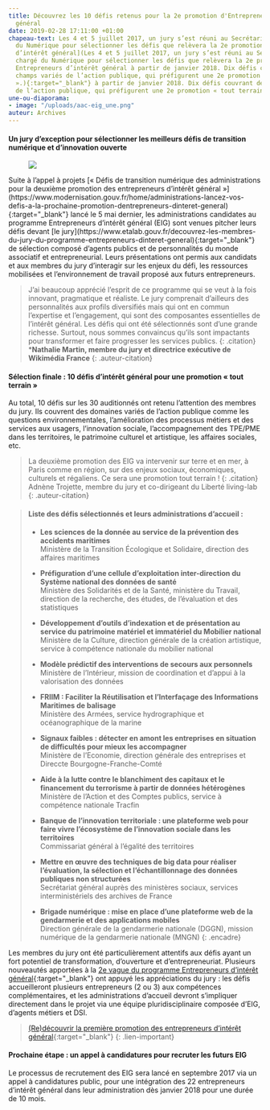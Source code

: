 ```yaml
---
title: Découvrez les 10 défis retenus pour la 2e promotion d'Entrepreneurs d’intérêt
  général
date: 2019-02-28 17:11:00 +01:00
chapeau-text: Les 4 et 5 juillet 2017, un jury s’est réuni au Secrétariat d’Etat chargé
  du Numérique pour sélectionner les défis que relèvera la 2e promotion des [Entrepreneurs
  d’intérêt général](Les 4 et 5 juillet 2017, un jury s’est réuni au Secrétariat d’Etat
  chargé du Numérique pour sélectionner les défis que relèvera la 2e promotion des
  Entrepreneurs d’intérêt général à partir de janvier 2018. Dix défis couvrant des
  champs variés de l’action publique, qui préfigurent une 2e promotion « tout terrain
  ».){:target="_blank"} à partir de janvier 2018. Dix défis couvrant des champs variés
  de l’action publique, qui préfigurent une 2e promotion « tout terrain ».
une-ou-diaporama:
- image: "/uploads/aac-eig_une.png"
auteur: Archives
---
```


#### Un jury d’exception pour sélectionner les meilleurs défis de transition numérique et d’innovation ouverte

<figure class='image-left' style='width: 40%; margin-right: 10px;'>
  <img src="/uploads/jury-blog-bis.jpg"/>
</figure>
Suite à l’appel à projets [« Défis de transition numérique des administrations pour la deuxième promotion des entrepreneurs d’intérêt général »](https://www.modernisation.gouv.fr/home/administrations-lancez-vos-defis-a-la-prochaine-promotion-dentrepreneurs-dinteret-general){:target="_blank"} lancé le 5 mai dernier, les administrations candidates au programme Entrepreneurs d’intérêt général (EIG) sont venues pitcher leurs défis devant [le jury](https://www.etalab.gouv.fr/decouvrez-les-membres-du-jury-du-programme-entrepreneurs-dinteret-general){:target="_blank"} de sélection composé d’agents publics et de personnalités du monde associatif et entrepreneurial. Leurs présentations ont permis aux candidats et aux membres du jury d’interagir sur les enjeux du défi, les ressources mobilisées et l’environnement de travail proposé aux futurs entrepreneurs.

> J’ai beaucoup apprécié l’esprit de ce programme qui se veut à la fois innovant, pragmatique et réaliste. Le jury comprenait d’ailleurs des personnalités aux profils diversifiés mais qui ont en commun l’expertise et l’engagement, qui sont des composantes essentielles de l’intérêt général. Les défis qui ont été sélectionnés sont d’une grande richesse. Surtout, nous sommes convaincus qu’ils sont impactants pour transformer et faire progresser les services publics.
{: .citation}
> ***Nathalie Martin, membre du jury et directrice exécutive de Wikimédia France**
{: .auteur-citation}

#### Sélection finale : 10 défis d’intérêt général pour une promotion « tout terrain »
Au total, 10 défis sur les 30 auditionnés ont retenu l’attention des membres du jury. Ils couvrent des domaines variés de l’action publique comme les questions environnementales, l’amélioration des processus métiers et des services aux usagers, l’innovation sociale, l’accompagnement des TPE/PME dans les territoires, le patrimoine culturel et artistique, les affaires sociales, etc.

> La deuxième promotion des EIG va intervenir sur terre et en mer, à Paris comme en région, sur des enjeux sociaux, économiques, culturels et régaliens. Ce sera une promotion tout terrain !
{: .citation}
> Adnène Trojette, membre du jury et co-dirigeant du Liberté living-lab
{: .auteur-citation}

> #### Liste des défis sélectionnés et leurs administrations d’accueil :
> * **Les sciences de la donnée au service de la prévention des accidents maritimes**<br>
Ministère de la Transition Écologique et Solidaire, direction des affaires maritimes
> 
> * **Préfiguration d’une cellule d’exploitation inter-direction du Système national des données de santé**<br>
Ministère des Solidarités et de la Santé, ministère du Travail, direction de la recherche, des études, de l’évaluation et des statistiques
> 
> * **Développement d’outils d’indexation et de présentation au service du patrimoine matériel et immatériel du Mobilier national**<br>
Ministère de la Culture, direction générale de la création artistique, service à compétence nationale du mobilier national
> 
> * **Modèle prédictif des interventions de secours aux personnels**<br>
Ministère de l’Intérieur, mission de coordination et d’appui à la valorisation des données
> 
> * **FRIIM : Faciliter la Réutilisation et l’Interfaçage des Informations Maritimes de balisage**<br>
Ministère des Armées, service hydrographique et océanographique de la marine
> 
> * **Signaux faibles : détecter en amont les entreprises en situation de difficultés pour mieux les accompagner**<br>
Ministère de l’Economie, direction générale des entreprises et Direccte Bourgogne-Franche-Comté
> 
> * **Aide à la lutte contre le blanchiment des capitaux et le financement du terrorisme à partir de données hétérogènes**<br>
Ministère de l’Action et des Comptes publics, service à compétence nationale Tracfin
>  
> * **Banque de l’innovation territoriale : une plateforme web pour faire vivre l’écosystème de l’innovation sociale dans les territoires**<br>
Commissariat général à l’égalité des territoires
> 
> * **Mettre en œuvre des techniques de big data pour réaliser l’évaluation, la sélection et l’échantillonnage des données publiques non structurées**<br>
Secrétariat général auprès des ministères sociaux, services interministériels des archives de France
> 
> * **Brigade numérique : mise en place d’une plateforme web de la gendarmerie et des applications mobiles**<br>
Direction générale de la gendarmerie nationale (DGGN), mission numérique de la gendarmerie nationale (MNGN)
{: .encadre}

Les membres du jury ont été particulièrement attentifs aux défis ayant un fort potentiel de transformation, d’ouverture et d’entrepreneuriat. Plusieurs nouveautés apportées à la [2e vague du programme Entrepreneurs d’intérêt général](https://www.modernisation.gouv.fr/home/administrations-lancez-vos-defis-a-la-prochaine-promotion-dentrepreneurs-dinteret-general){:target="_blank"} ont appuyé les appréciations du jury : les défis accueilleront plusieurs entrepreneurs (2 ou 3) aux compétences complémentaires, et les administrations d’accueil devront s’impliquer directement dans le projet via une équipe pluridisciplinaire composée d’EIG, d’agents métiers et DSI.

> [(Re)découvrir la première promotion des entrepreneurs d’intérêt général](http://www.modernisation.gouv.fr/ladministration-change-avec-le-numerique/par-louverture-des-donnees-dans-les-administrations/decouvrez-la-1re-promotion-des-entrepreneurs-dinteret-general){:target="_blank"}
{: .lien-important}

#### Prochaine étape : un appel à candidatures pour recruter les futurs EIG

Le processus de recrutement des EIG sera lancé en septembre 2017 via un appel à candidatures public, pour une intégration des 22 entrepreneurs d’intérêt général dans leur administration dès janvier 2018 pour une durée de 10 mois.

 






 
